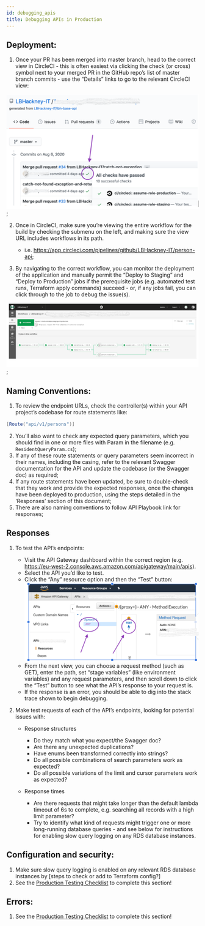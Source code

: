 ```yaml
---
id: debugging_apis
title: Debugging APIs in Production
---
```

## Deployment:

1. Once your PR has been merged into master branch, head to the correct view in CircleCI - this is often easiest via clicking the check (or cross) symbol next to your merged PR in the GitHub repo’s list of master branch commits - use the “Details” links to go to the relevant CircleCI view:

![GitHub CircleCI view](../doc-images/debugging_apis.png);

2. Once in CircleCI, make sure you’re viewing the entire workflow for the build by checking the submenu on the left, and making sure the view URL includes workflows in its path.
   * i.e. https://app.circleci.com/pipelines/github/LBHackney-IT/person-api;

3. By navigating to the correct workflow, you can monitor the deployment of the application and manually permit the “Deploy to Staging” and “Deploy to Production” jobs if the prerequisite jobs (e.g. automated test runs, Terraform apply commands) succeed - or, if any jobs fail, you can click through to the job to debug the issue(s).

![Manually permit Circle CI deployments](../doc-images/debugging_apis2.png);

## Naming Conventions:

1. To review the endpoint URLs, check the controller(s) within your API project’s codebase for route statements like:

```c#
[Route("api/v1/persons")]
```

2. You’ll also want to check any expected query parameters, which you should find in one or more files with Param in the filename (e.g. `ResidentQueryParam.cs`);
3. If any of these route statements or query parameters seem incorrect in their names, including the casing, refer to the relevant Swagger documentation for the API and update the codebase (or the Swagger doc) as required;
4. If any route statements have been updated, be sure to double-check that they work and provide the expected responses, once the changes have been deployed to production, using the steps detailed in the ‘Responses’ section of this document;
5. There are also naming conventions to follow API Playbook link for responses;

## Responses

1. To test the API’s endpoints:

   * Visit the API Gateway dashboard within the correct region (e.g. https://eu-west-2.console.aws.amazon.com/apigateway/main/apis).
   * Select the API you’d like to test.
   * Click the “Any” resource option and then the “Test” button:
   ![Testing endpoints in AWS](../doc-images/aws.png)
   * From the next view, you can choose a request method (such as GET), enter the path, set “stage variables” (like environment variables) and any request parameters, and then scroll down to click the “Test” button to see what the API’s response to your request is.
   * If the response is an error, you should be able to dig into the stack trace shown to begin debugging.

2. Make test requests of each of the API’s endpoints, looking for potential issues with:

   * Response structures
     * Do they match what you expect/the Swagger doc?
     * Are there any unexpected duplications?
     * Have enums been transformed correctly into strings?
     * Do all possible combinations of search parameters work as expected?
     * Do all possible variations of the limit and cursor parameters work as expected?

   * Response times
      * Are there requests that might take longer than the default lambda timeout of 6s to complete, e.g. searching all records with a high limit parameter?
      * Try to identify what kind of requests might trigger one or more long-running database queries - and see below for instructions for enabling slow query logging on any RDS database instances.

## Configuration and security:

1. Make sure slow query logging is enabled on any relevant RDS database instances by [steps to check or add to Terraform config?]
2. See the [Production Testing Checklist](/production_testing) to complete this section!

## Errors:
1. See the [Production Testing Checklist](../06-Testing/production_checklist.md) to complete this section!
